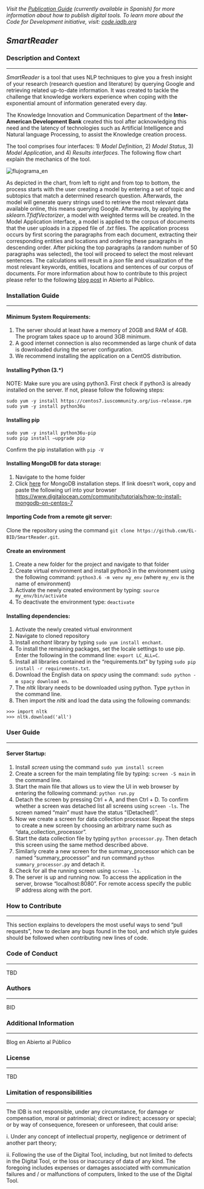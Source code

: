 *Visit the [Publication Guide](el-bid.github.io/guia-de-publicacion/) (currently available in Spanish) for more information about how to publish digital tools.
To learn more about the Code for Development initiative, visit: [code.iadb.org](https://code.iadb.org/es)*

## *SmartReader*

### Description and Context
---

*SmartReader* is a tool that uses NLP techniques to give you a fresh insight of your research (research question and literature) by querying Google and retrieving related up-to-date information. It was created to tackle the challenge that knowledge workers experience when coping with the exponential amount of information generated every day. 


The Knowledge Innovation and Communication Department of the **Inter-American Development Bank** created this tool after acknowledging this need and the latency of technologies such as Artificial Intelligence and Natural language Processing, to assist the Knowledge creation process.  


The tool comprises four interfaces: 1) *Model Definition*, 2) *Model Status*, 3) *Model Application*, and 4) *Results interfaces*. The following flow chart explain the mechanics of the tool.  

![flujograma_en](https://code.iadb.org/sites/default/files/inline-images/flujograma.jpg "Flow Chart SmartReader English Version")

As depicted in the chart, from left to right and from top to bottom, the process starts with the user creating a model by entering a set of topic and subtopics that match a determined research question. Afterwards, the model will generate query strings used to retrieve the most relevant data available online, this means querying Google. Afterwards, by applying the *sklearn.TfidfVectorizer*, a model with weighted terms will be created. In the Model Application interface, a model is applied to the corpus of documents that the user uploads in a zipped file of *.txt* files. The application process occurs by first scoring the paragraphs from each document, extracting their corresponding entities and locations and ordering these paragraphs in descending order. After picking the top paragraphs (a random number of 50 paragraphs was selected), the tool will proceed to select the most relevant sentences. The calculations will result in a *json* file and visualization of the most relevant keywords, entities, locations and sentences of our corpus of documents. For more information about how to contribute to this project please refer to the following [blog post](https://www.google.com/) in Abierto al Público.
 	
### Installation Guide
---

#### Minimum System Requirements:
1.	The server should at least have a memory of 20GB and RAM of 4GB. The program takes space up to around 3GB minimum.
2.	A good internet connection is also recommended as large chunk of data is downloaded during the server configuration.
3.	We recommend installing the application on a CentOS distribution.

#### Installing Python (3.\*)
NOTE: Make sure you are using python3.
First check if python3 is already installed on the server. If not, please follow the following steps:
```
sudo yum -y install https://centos7.iuscommunity.org/ius-release.rpm
sudo yum -y install python36u
```

#### Installing pip
```
sudo yum -y install python36u-pip
sudo pip install –upgrade pip
```
Confirm the pip installation with `pip -V`


#### Installing MongoDB for data storage:
1.	Navigate to the home folder
2.	Click [here](https://www.digitalocean.com/community/tutorials/how-to-install-mongodb-on-centos-7) for MongoDB installation steps. If link doesn’t work, copy and paste the following url  into your browser https://www.digitalocean.com/community/tutorials/how-to-install-mongodb-on-centos-7 

#### Importing Code from a remote git server:
Clone the repository using the command `git clone https://github.com/EL-BID/SmartReader.git`.

#### Create an environment
1.	Create a new folder for the project and navigate to that folder
2.	Create virtual environment and install python3 in the environment using the following command: `python3.6 -m venv my_env` (where `my_env` is the name of environment)
3.	Activate the newly created environment by typing: `source my_env/bin/activate`  
4.	To deactivate the environment type: `deactivate`  

#### Installing dependencies:
1.	Activate the newly created virtual environment 
2.	Navigate to cloned repository 
3.	Install *enchant* library by typing `sudo yum install enchant`.
4.	To install the remaining packages, set the locale settings to use pip. Enter the following in the command line: `export LC_ALL=C`.
5.	Install all libraries contained in the “requirements.txt” by typing `sudo pip install -r requirements.txt`.
6.	Download the English data on *spacy* using the command: `sudo python -m spacy download en`.
7.	The *nltk* library needs to be downloaded using python. Type `python` in the command line.
8.	Then import the *nltk* and load the data using the following commands:

```
>>> import nltk
>>> nltk.download('all')
```

### User Guide
---

#### Server Startup:
1.	Install *screen* using the command `sudo yum install screen`
2.	Create a screen for the main templating file by typing:  `screen -S main` in the command line.
3.	Start the main file that allows us to view the UI in web browser by entering the following command: `python run.py`
4.	Detach the screen by pressing Ctrl + A, and then Ctrl + D. To confirm whether a screen was detached list all screens using `screen -ls`. The screen named “main” must have the status “(Detached)”.
5.	Now we create a screen for data collection processor. Repeat the steps to create a new screen by choosing an arbitrary name such as “data_collection_processor”. 
6.	Start the data collection file by typing `python processor.py`. Then detach this screen using the same method described above.
7.	Similarly create a new screen for the summary_processor which can be named “summary_processor” and run command `python summary_processor.py` and detach it.
8.	Check for all the running screen using `screen -ls`.
9.	The server is up and running now. To access the application in the server, browse “localhost:8080”. For remote access specify the public IP address along with the port.

### How to Contribute
---

This section explains to developers the most useful ways to send “pull requests”, how to declare any bugs found in the tool, and which style guides should be followed when contributing new lines of code.

### Code of Conduct 
---

TBD 

### Authors
---

BID

### Additional Information
---

Blog en Abierto al Público

### License 
---

TBD

### Limitation of responsibilities
---

The IDB is not responsible, under any circumstance, for damage or compensation, moral or patrimonial; direct or indirect; accessory or special; or by way of consequence, foreseen or unforeseen, that could arise:

i. Under any concept of intellectual property, negligence or detriment of another part theory;

ii. Following the use of the Digital Tool, including, but not limited to defects in the Digital Tool, or the loss or inaccuracy of data of any kind. The foregoing includes expenses or damages associated with communication failures and / or malfunctions of computers, linked to the use of the Digital Tool.

